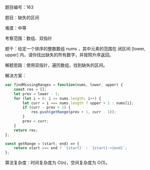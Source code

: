 题目编号：163

题目：缺失的区间

难度：中等

考察范围：数组、双指针

题干：给定一个排序的整数数组 nums ，其中元素的范围在 闭区间 [lower, upper] 内，请你找出缺失的所有数字，并按照升序返回。

解题思路：使用双指针，遍历数组，找到缺失的区间。

解决方案：

```javascript
var findMissingRanges = function(nums, lower, upper) {
    const res = [];
    let prev = lower - 1;
    for (let i = 0; i <= nums.length; i++) {
        let curr = i === nums.length ? upper + 1 : nums[i];
        if (curr - prev > 1) {
            res.push(getRange(prev + 1, curr - 1));
        }
        prev = curr;
    }
    return res;
};

const getRange = (start, end) => {
    return start === end ? `{start}` : `{start}->{end}`;
};
```

算法复杂度：时间复杂度为 O(n)，空间复杂度为 O(1)。